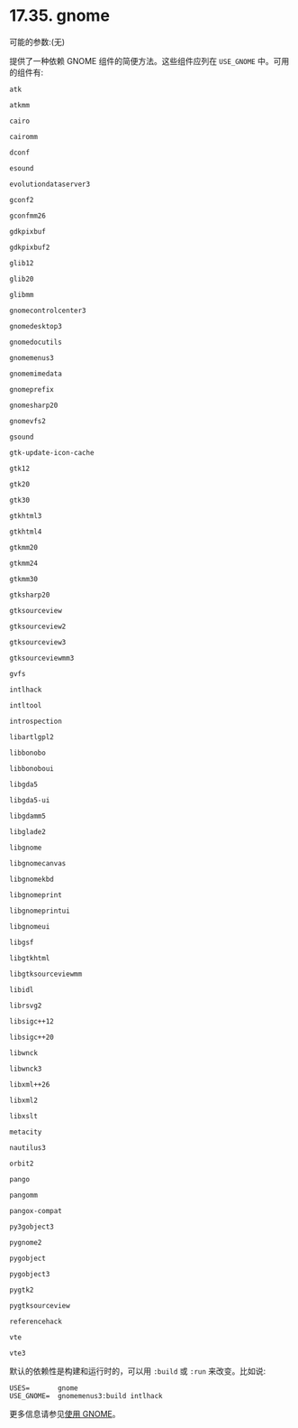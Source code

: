 # 17.35. gnome

可能的参数:(无)

提供了一种依赖 GNOME 组件的简便方法。这些组件应列在 `USE_GNOME` 中。可用的组件有:

`atk`

`atkmm`

`cairo`

`cairomm`

`dconf`

`esound`

`evolutiondataserver3`

`gconf2`

`gconfmm26`

`gdkpixbuf`

`gdkpixbuf2`

`glib12`

`glib20`

`glibmm`

`gnomecontrolcenter3`

`gnomedesktop3`

`gnomedocutils`

`gnomemenus3`

`gnomemimedata`

`gnomeprefix`

`gnomesharp20`

`gnomevfs2`

`gsound`

`gtk-update-icon-cache`

`gtk12`

`gtk20`

`gtk30`

`gtkhtml3`

`gtkhtml4`

`gtkmm20`

`gtkmm24`

`gtkmm30`

`gtksharp20`

`gtksourceview`

`gtksourceview2`

`gtksourceview3`

`gtksourceviewmm3`

`gvfs`

`intlhack`

`intltool`

`introspection`

`libartlgpl2`

`libbonobo`

`libbonoboui`

`libgda5`

`libgda5-ui`

`libgdamm5`

`libglade2`

`libgnome`

`libgnomecanvas`

`libgnomekbd`

`libgnomeprint`

`libgnomeprintui`

`libgnomeui`

`libgsf`

`libgtkhtml`

`libgtksourceviewmm`

`libidl`

`librsvg2`

`libsigc++12`

`libsigc++20`

`libwnck`

`libwnck3`

`libxml++26`

`libxml2`

`libxslt`

`metacity`

`nautilus3`

`orbit2`

`pango`

`pangomm`

`pangox-compat`

`py3gobject3`

`pygnome2`

`pygobject`

`pygobject3`

`pygtk2`

`pygtksourceview`

`referencehack`

`vte`

`vte3`

默认的依赖性是构建和运行时的，可以用 `:build` 或 `:run` 来改变。比如说:

```
USES=		gnome
USE_GNOME=	gnomemenus3:build intlhack
```

更多信息请参见[使用 GNOME](https://docs.freebsd.org/en/books/porters-handbook/special/index.html#using-gnome)。

